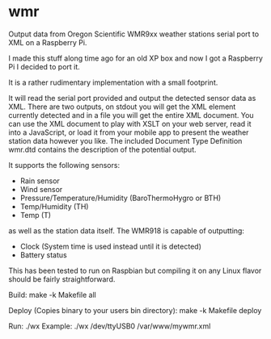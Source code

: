 wmr
===

Output data from Oregon Scientific WMR9xx weather stations serial port to XML on a Raspberry Pi.

I made this stuff along time ago for an old XP box and now I got a Raspberry Pi I decided to port it.

It is a rather rudimentary implementation with a small footprint.

It will read the serial port provided and output the detected sensor data as XML. There are two outputs, on stdout you will get the XML element currently detected and in a file you will get the entire XML document.
You can use the XML document to play with XSLT on your web server, read it into a JavaScript, or load it from your mobile app to present the weather station data however you like.
The included Document Type Definition wmr.dtd contains the description of the potential output.

It supports the following sensors:
- Rain sensor
- Wind sensor
- Pressure/Temperature/Humidity (BaroThermoHygro or BTH)
- Temp/Humidity (TH)
- Temp (T)

as well as the station data itself. The WMR918 is capable of outputting:
- Clock (System time is used instead until it is detected)
- Battery status


This has been tested to run on Raspbian but compiling it on any Linux flavor should be fairly straightforward.

Build:
  make -k Makefile all
  
Deploy (Copies binary to your users bin directory):
  make -k Makefile deploy
  
Run:
  ./wx <serial port> <output file>
  Example:
    ./wx /dev/ttyUSB0 /var/www/mywmr.xml
    
  
